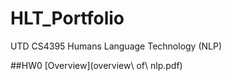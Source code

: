 # HLT_Portfolio
UTD CS4395 Humans Language Technology (NLP)

##HW0
[Overview](overview\ of\ nlp.pdf)
